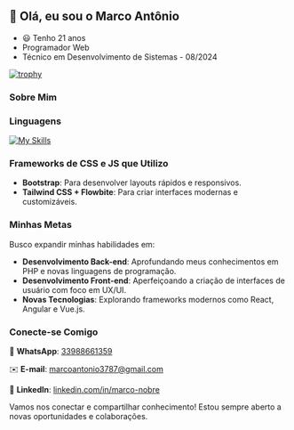 ## 👋 Olá, eu sou o Marco Antônio

- 😃 Tenho 21 anos
- Programador Web
- Técnico em Desenvolvimento de Sistemas - 08/2024

[![trophy](https://github-profile-trophy.vercel.app/?username=MarcoAntonioNobre&theme=dracula)](https://github.com/ryo-ma/github-profile-trophy)

### Sobre Mim


### Linguagens
[![My Skills](https://skillicons.dev/icons?i=php,javascript,css,html&theme=dark)](https://skillicons.dev)


### Frameworks de CSS e JS que Utilizo
- **Bootstrap**: Para desenvolver layouts rápidos e responsivos.
- **Tailwind CSS + Flowbite**: Para criar interfaces modernas e customizáveis.

### Minhas Metas
Busco expandir minhas habilidades em:
- **Desenvolvimento Back-end**: Aprofundando meus conhecimentos em PHP e novas linguagens de programação.
- **Desenvolvimento Front-end**: Aperfeiçoando a criação de interfaces de usuário com foco em UX/UI.
- **Novas Tecnologias**: Explorando frameworks modernos como React, Angular e Vue.js.

### Conecte-se Comigo
📱 **WhatsApp**: [33988661359](https://wa.me/5533988661359)

✉️ **E-mail**: [marcoantonio3787@gmail.com](mailto:marcoantonio3787@gmail.com)

💼 **LinkedIn**: [linkedin.com/in/marco-nobre](https://www.linkedin.com/in/marco-nobre-730a02194?utm_source=share&utm_campaign=share_via&utm_content=profile&utm_medium=android_app)

Vamos nos conectar e compartilhar conhecimento! Estou sempre aberto a novas oportunidades e colaborações.
